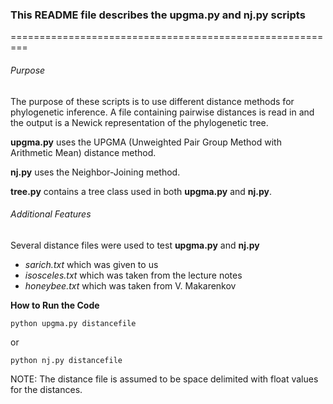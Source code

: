 ### This README file describes the upgma.py and nj.py scripts
=========================================================

###### Purpose

  The purpose of these scripts is to use different distance methods for phylogenetic inference. A file containing pairwise distances is read in and the output is a Newick representation of the phylogenetic tree.

  **upgma.py** uses the UPGMA (Unweighted Pair Group Method with
  Arithmetic Mean) distance method.

  **nj.py** uses the Neighbor-Joining method.

  **tree.py** contains a tree class used in both **upgma.py** and **nj.py**.


###### Additional Features

Several distance files were used to test **upgma.py** and **nj.py**
* *sarich.txt* which was given to us
* *isosceles.txt* which was taken from the lecture notes
* *honeybee.txt* which was taken from V. Makarenkov


**How to Run the Code**

    python upgma.py distancefile

  or

    python nj.py distancefile

  NOTE: The distance file is assumed to be space delimited with 
        float values for the distances.

